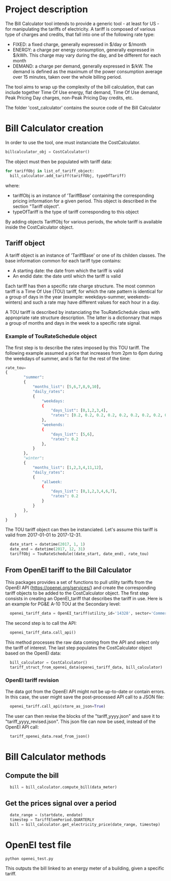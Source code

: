 # Project description

The Bill Calculator tool intends to provide a generic tool - at least for US - for manipulating the tariffs of electricity. A tariff is composed of various type of charges and credits, that fall into one of the following rate type:

 - FIXED: a fixed charge, generally expressed in $/day or $/month
 - ENERGY: a charge per energy consumption, generally expressed in $/kWh. This charge may vary during the day, and be different for each month
 - DEMAND: a charge per demand, generally expressed in $/kW. The demand is defined as the maximum of the power consumption average over 15 minutes, taken over the whole billing period.

The tool aims to wrap up the complexity of the bill calculation, that can include together Time Of Use energy, flat demand, Time Of Use demand, Peak Pricing Day charges, non-Peak Pricing Day credits, etc.

The folder 'cost_calculator' contains the source code of the Bill Calculator 

# Bill Calculator creation

In order to use the tool, one must instanciate the CostCalculator.

```python
billcalculator_obj = CostCalculator()
```

The object must then be populated with tariff data:

```python
for tariffObj in list_of_tariff_object:
  bill_calculator.add_tariff(tariffObj, typeOfTariff)
```

where:
- tariffObj is an instance of 'TariffBase' containing the corresponding pricing information for a given period. This object is described in the section "Tariff object".
- typeOfTariff is the type of tariff corresponding to this object

By adding objects TariffObj for various periods, the whole tariff is available inside the CostCalculator object.

## Tariff object

A tariff object is an instance of 'TariffBase' or one of its childen classes. The base information common for each tariff type contains:

- A starting date: the date from which the tariff is valid
- An endid date: the date until which the tariff is valid

Each tariff has then a specific rate charge structure. The most common tariff is a Time Of Use (TOU) tariff, for which the rate pattern is identical for a group of days in the year (example: weekdays-summer, weekends-winters) and such a rate may have different values for each hour in a day.

A TOU tariff is described by instanciating the TouRateSchedule class with appropriate rate structure description. The latter is a dictionnary that maps a group of months and days in the week to a specific rate signal.

### Example of TouRateSchedule object

The first step is to describe the rates imposed by this TOU tariff. The following example assumed a price that increases from 2pm to 6pm during the weekdays of summer, and is flat for the rest of the time:

```python
rate_tou=
{
        "summer":
        {
            "months_list": [5,6,7,8,9,10],
            "daily_rates":
            {
                "weekdays:
                {
                    "days_list": [0,1,2,3,4],
                    "rates": [0.2, 0.2, 0.2, 0.2, 0.2, 0.2, 0.2, 0.2, 0.2, 0.2, 0.2, 0.2, 0.3, 0.3, 0.3, 0.3, 0.3, 0.3, 0.2, 0.2, 0.2, 0.2, 0.2, 0.2]
                },
                "weekends:
                {
                    "days_list": [5,6],
                    "rates": 0.2
                },
            }
        },
        "winter":
        {
            "months_list": [1,2,3,4,11,12],
            "daily_rates":
            {
                "allweek:
                {
                    "days_list": [0,1,2,3,4,6,7],
                    "rates": 0.2
                }
            }
        },
    }
}
```

The TOU tariff object can then be instanciated. Let's assume this tariff is valid from 2017-01-01 to 2017-12-31.

```python
  date_start = datetime(2017, 1, 1)
  date_end = datetime(2017, 12, 31)
  tariffObj = TouRateSchedule((date_start, date_end), rate_tou)
```

## From OpenEI tariff to the Bill Calculator

This packages provides a set of functions to pull utility tariffs from the OpenEI API (https://openei.org/services/) and create the corresponding tariff objects to be added to the CostCalculator object.
The first step consists in creating an OpenEI_tariff that describes the tariff in use. Here is an example for PG&E A-10 TOU at the Secondary level:

```python
  openei_tariff_data = OpenEI_tariff(utility_id='14328', sector='Commercial', tariff_rate_of_interest='A-10', distrib_level_of_interest='Secondary', tou=True),
```
The second step is to call the API:

```python
  openei_tariff_data.call_api()
```

This method processes the raw data coming from the API and select only the tariff of interest.
The last step populates the CostCalculator object based on the OpenEI data:

```python
  bill_calculator = CostCalculator()
  tariff_struct_from_openei_data(openei_tariff_data, bill_calculator)
```

### OpenEI tariff revision

The data got from the OpenEI API might not be up-to-date or contain errors. In this case, the user might save the post-processed API call to a JSON file:

```python
  openei_tariff.call_api(store_as_json=True)
```
The user can then revise the blocks of the "tariff_yyyy.json" and save it to "tariff_yyyy_revised.json". This json file can now be used, instead of the OpenEI API call:

```python
  tariff_openei_data.read_from_json()
```

# Bill Calculator methods

## Compute the bill

```python
  bill = bill_calculator.compute_bill(data_meter)
```

## Get the prices signal over a period

```python
  date_range = (startdate, endate)
  timestep = TariffElemPeriod.QUARTERLY
  bill = bill_calculator.get_electricity_price(date_range, timestep)
```

# OpenEI test file

`python openei_test.py`

This outputs the bill linked to an energy meter of a building, given a specific tariff. 
